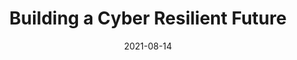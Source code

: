 ---
title: 'Building a Cyber Resilient Future'
summary: 'Journal Article Publication for AFCEA on "The Future of Cyber Warfighting"'
external_link: https://larsencyber.com/blog/2021-08-14-building-cyber-resilient-future/
date: 2021-08-14
---